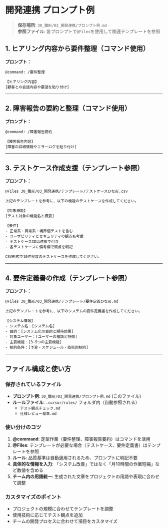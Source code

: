 # 開発連携 プロンプト例

> **保存場所**: `30_雛形/03_開発連携/プロンプト例.md`  
> **参照ファイル**: 各プロンプトで`@Files`を使用して関連テンプレートを参照

## 1. ヒアリング内容から要件整理（コマンド使用）

**プロンプト：**
```
@command: /要件整理

【ヒアリング内容】
[顧客との会話内容や要望を貼り付け]
```

---

## 2. 障害報告の要約と整理（コマンド使用）

**プロンプト：**
```
@command: /障害報告要約

【障害報告内容】
[障害の詳細情報やエラーログを貼り付け]
```

---

## 3. テストケース作成支援（テンプレート参照）

**プロンプト：**
```
@Files 30_雛形/03_開発連携/テンプレート/テストケースひな形.csv

上記のテンプレートを参考に、以下の機能のテストケースを作成してください。

【対象機能】
[テスト対象の機能名と概要]

【要件】
- 正常系・異常系・境界値テストを含む
- ユーザビリティとセキュリティの観点も考慮
- テストケースIDは連番で付与
- 各テストケースに備考欄で観点を明記

CSV形式で10件程度のテストケースを作成してください。
```

---

## 4. 要件定義書の作成（テンプレート参照）

**プロンプト：**
```
@Files 30_雛形/03_開発連携/テンプレート/要件定義ひな形.md

上記のテンプレートを参考に、以下のシステムの要件定義書を作成してください。

【システム情報】
- システム名：[システム名]
- 目的：[システム化の目的と期待効果]
- 対象ユーザー：[ユーザーの種類と特徴]
- 主要機能：[3-5つの主要機能]
- 制約条件：[予算・スケジュール・技術的制約]
```

---

## ファイル構成と使い方

### 保存されているファイル
- **プロンプト例**: `30_雛形/03_開発連携/プロンプト例.md` (このファイル)
- **ルールファイル**: `.cursor/rules/` フォルダ内（自動参照される）
  - `テスト観点チェック.md`
  - `仕様レビュー基準.md`

### 使い分けのコツ
1. **@command**: 定型作業（要件整理、障害報告要約）はコマンドを活用
2. **@Files**: テンプレートが必要な場合（テストケース、要件定義書）はテンプレートを参照
3. **ルール**: 品質基準は自動適用されるため、プロンプトに明記不要
4. **具体的な情報を入力**: 「システム改善」ではなく「月10時間の作業短縮」など数値を含める
5. **チーム内の用語統一**: 生成された文章をプロジェクトの用語や表現に合わせて調整

### カスタマイズのポイント
- プロジェクトの規模に合わせてテンプレートを調整
- 使用技術に応じてテスト観点を追加
- チームの開発プロセスに合わせて項目をカスタマイズ
